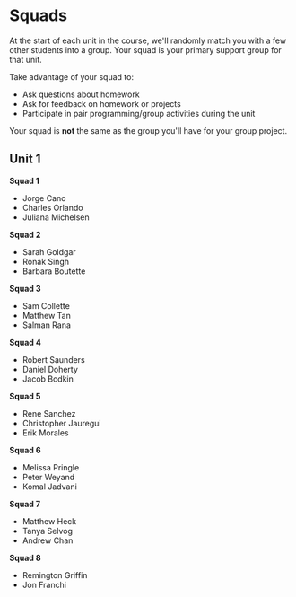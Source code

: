 # Squads

At the start of each unit in the course, we'll randomly match you with a few other students into a group. Your squad is your primary support group for that unit. 

Take advantage of your squad to: 

* Ask questions about homework
* Ask for feedback on homework or projects 
* Participate in pair programming/group activities during the unit 

Your squad is **not** the same as the group you'll have for your group project.

## Unit 1

**Squad 1**

* Jorge Cano
* Charles Orlando
* Juliana Michelsen

**Squad 2**

* Sarah Goldgar
* Ronak Singh
* Barbara Boutette

**Squad 3**

* Sam Collette
* Matthew Tan
* Salman Rana

**Squad 4**

* Robert Saunders
* Daniel Doherty
* Jacob Bodkin

**Squad 5**

* Rene Sanchez
* Christopher Jauregui
* Erik Morales

**Squad 6**

* Melissa Pringle
* Peter Weyand
* Komal Jadvani

**Squad 7**

* Matthew Heck
* Tanya Selvog
* Andrew Chan

**Squad 8**

* Remington Griffin
* Jon Franchi
